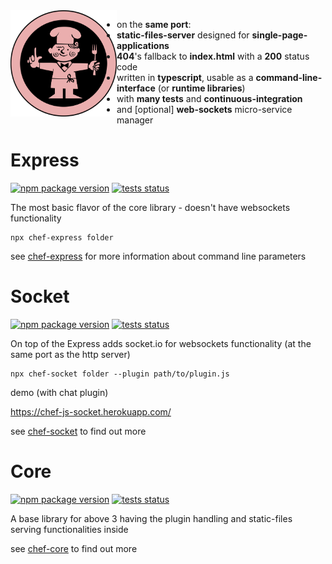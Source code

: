 <img align="left" style="max-width: 100%" src="https://raw.githubusercontent.com/chef-js/core/main/chef.svg" width="170" />

- on the **same port**:
- **static-files-server** designed for **single-page-applications**
- **404**'s fallback to **index.html** with a **200** status code
- written in **typescript**, usable as a **command-line-interface** (or **runtime libraries**)
- with **many tests** and **continuous-integration**
- and [optional] **web-sockets** micro-service manager

# Express
<a href="https://badge.fury.io/js/chef-express"><img src="https://badge.fury.io/js/chef-express.svg" alt="npm package version" /></a> <a href="https://circleci.com/gh/chef-js/express"><img src="https://circleci.com/gh/chef-js/express.svg?style=shield" alt="tests status" /></a>

The most basic flavor of the core library - doesn't have websockets functionality

```
npx chef-express folder
```

see [chef-express](https://github.com/chef-js/express) for more information about command line parameters

# Socket
<a href="https://badge.fury.io/js/chef-socket"><img src="https://badge.fury.io/js/chef-socket.svg" alt="npm package version" /></a> <a href="https://circleci.com/gh/chef-js/socket"><img src="https://circleci.com/gh/chef-js/socket.svg?style=shield" alt="tests status" /></a>

On top of the Express adds socket.io for websockets functionality (at the same port as the http server)

```
npx chef-socket folder --plugin path/to/plugin.js
```

demo (with chat plugin)

https://chef-js-socket.herokuapp.com/

see [chef-socket](https://github.com/chef-js/socket) to find out more

# Core
<a href="https://badge.fury.io/js/chef-core"><img src="https://badge.fury.io/js/chef-core.svg" alt="npm package version" /></a> <a href="https://circleci.com/gh/chef-js/core"><img src="https://circleci.com/gh/chef-js/core.svg?style=shield" alt="tests status" /></a>

A base library for above 3 having the plugin handling and static-files serving functionalities inside

see [chef-core](https://github.com/chef-js/core) to find out more
